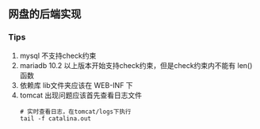 ## 网盘的后端实现


### Tips
1. mysql 不支持check约束
2. mariadb 10.2 以上版本开始支持check约束，但是check约束内不能有 len()函数
3. 依赖库 lib文件夹应该在 WEB-INF 下
4. tomcat 出现问题应该首先查看日志文件
    ```shell
    # 实时查看日志，在tomcat/logs下执行
    tail -f catalina.out
    ```